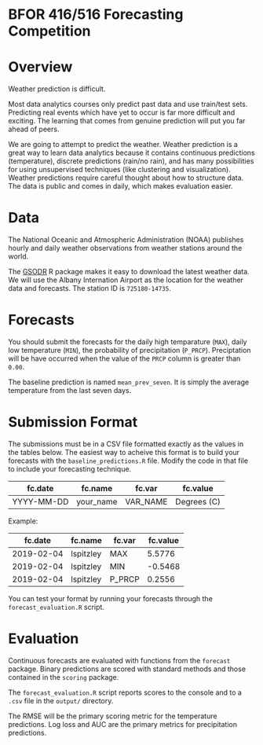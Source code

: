 BFOR 416/516 Forecasting Competition
====================================



# Overview
Weather prediction is difficult. 

Most data analytics courses only predict past data and use train/test sets. Predicting
real events which have yet to occur is far more difficult and exciting. The learning that comes 
from genuine prediction will put you far ahead of peers.

We are going to attempt to predict the weather. Weather prediction is a great 
way to learn data analytics because it contains continuous predictions (temperature), 
discrete predictions (rain/no rain), and has many possibilities for using 
unsupervised techniques (like clustering and visualization). Weather predictions
require careful thought about how to structure data. The data is public and comes in
daily, which makes evaluation easier.



# Data

The National Oceanic and Atmospheric Administration (NOAA) publishes hourly and 
daily weather observations from weather stations around the world.

The [GSODR](https://ropensci.github.io/GSODR/index.html) R package makes it easy to
download the latest weather data. We will use the Albany Internation Airport
as the location for the weather data and forecasts. The station ID is `725180-14735`.

# Forecasts
You should submit the forecasts for the daily high temparature (`MAX`),
daily low temperature (`MIN`), the probability of precipitation (`P_PRCP`). Preciptation
will be have occurred when the value of the `PRCP` column is greater than `0.00`.

The baseline prediction is named `mean_prev_seven`. It is simply the average temperature
from the last seven days.

# Submission Format

The submissions must be in a CSV file formatted exactly as the
values in the tables below. The easiest way to acheive this
format is to build your forecasts with the `baseline_predictions.R`
file. Modify the code in that file to include your forecasting technique.

| fc.date    | fc.name   | fc.var   | fc.value    |
|------------|-----------|----------|-------------|
| YYYY-MM-DD | your_name | VAR_NAME | Degrees (C) |

Example:

| fc.date    | fc.name   | fc.var   | fc.value    |
|------------|-----------|----------|-------------|
| 2019-02-04 | lspitzley | MAX      | 5.5776      |
| 2019-02-04 | lspitzley | MIN      | -0.5468     |
| 2019-02-04 | lspitzley | P_PRCP   | 0.2556      |

You can test your format by running your forecasts through the
`forecast_evaluation.R` script.

# Evaluation

Continuous forecasts are evaluated with functions from the `forecast` package.
Binary predictions are scored with standard methods and those contained in
the `scoring` package. 

The `forecast_evaluation.R` script reports scores to the console and to
a `.csv` file in the `output/` directory. 

The RMSE will be the primary scoring metric for the temperature predictions.
Log loss and AUC are the primary metrics for precipitation predictions.


